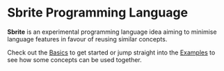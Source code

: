 # Sbrite Programming Language

**Sbrite** is an experimental programming language idea aiming to minimise language features in favour of reusing similar concepts.

Check out the [Basics](Basics.md) to get started or jump straight into the [Examples](Examples.md) to see how some concepts can be used together.